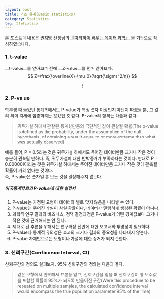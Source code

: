 ```yaml
---
layout: post
title: 기초 통계(Basic statistics)
category: Statistics
tag: Statistics
---
```




본 포스트의 내용은 [권재명](https://dataninja.me/) 선생님의 [『따라하며 배우는 데이터 과학』](http://www.yes24.com/Product/Goods/44184320) 을  기반으로 작성하였습니다.

### 1. t-value

__t-value__를 알아보기 전에 __Z-value__를 먼저 알아보자.
$$
Z=\frac{\overline{X}-\mu_0}{\sqrt{\sigma^2/n}}
$$

$$
t
$$


### 2. P-value

학부생 때 들었던 통계학에서도 P-value가 특정 숫자 이상인지 아닌지 따졌을 뿐, 그 값의 의미 자체에 집중하지는 않았던 것 같다. P-value의 정의는 다음과 같다.

> 귀무가설 하에서 관찰된 통계량만큼의 극단적인 값이 관찰될 확률(The p-value is defined as the probability, under the assumption of the null hypothesis, of obtaining a result equal to or more extreme than what was actually observed)

예를 들어, P = 0.5라는 것은 귀무가설 하에서도 주어진 데이터만큼 크거나 작은 것이 충분히 관측될 만하다. 즉, 귀무가설에 대한 반박증거가 부족하다는 것이다. 반대로 P = 0.000001이라는 것은 귀무가설 하에서는 주어진 데이터만큼 크거나 작은 것이 관측될 확률이 거의 없다는 것이다.<br/>즉, P-value은 숫자일 뿐 모든 것을 결정해주지 않는다.

##### 미국통계학회의 P-value에 대한 설명서

1. P-value는 가정된 모형이 데이터와 별로 맞지 않음을 나타낼 수 있다.
2. P-value는 주어진 가설이 참일 확률이나, 데이터가 랜덤하게 생성된 확률이 아니다.
3. 과학적 연구 결과와 비즈니스, 정책 결정과정은 P-value가 어떤 경계값보다 크거나 작은 것에 근거해서는 안 된다.
4. 제대로 된 추론을 위해서는 연구과정 전반에 대한 보고서와 투명성이 필요하다.
5. P-value나 통계적 유의성은 효과의 크기나 결과의 중요성을 나타내지 않는다.
6. P-value 자체만으로는 모형이나 가설에 대한 증거가 되지 못한다.



### 3.  신뢰구간(Confidence Interval, CI)

신뢰구간의 정의도 살펴보자. 95% 신뢰구간의 정의는 다음과 같다.

> 같은 모형에서 반복해서 표본을 얻고, 신뢰구간을 얻을 때 신뢰구간이 참 모수값을 포함할 확률이 95%가 되도록 만들어진 구간(Were this procedure to be repeated on multiple samples, the calculated confidence interval would encompass the true population parameter 95% of the time)